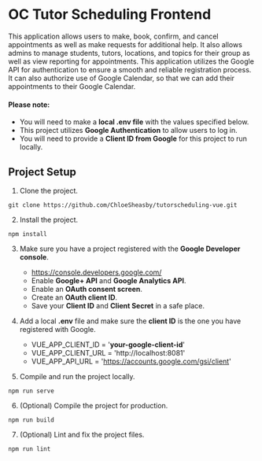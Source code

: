 # OC Tutor Scheduling Frontend

This application allows users to make, book, confirm, and cancel appointments as well as make requests for additional help. It also allows admins to manage students, tutors, locations, and topics for their group as well as view reporting for appointments. This application utilizes the Google API for authentication to ensure a smooth and reliable registration process. It can also authorize use of Google Calendar, so that we can add their appointments to their Google Calendar.

#### Please note:
- You will need to make a **local .env file** with the values specified below.
- This project utilizes **Google Authentication** to allow users to log in.
- You will need to provide a **Client ID from Google** for this project to run locally.

## Project Setup
1. Clone the project.
```
git clone https://github.com/ChloeSheasby/tutorscheduling-vue.git
```

2. Install the project.
```
npm install
```

3. Make sure you have a project registered with the **Google Developer console**.
    - https://console.developers.google.com/
    - Enable **Google+ API** and **Google Analytics API**.
    - Enable an **OAuth consent screen**.
    - Create an **OAuth client ID**.
    - Save your **Client ID** and **Client Secret** in a safe place.

4. Add a local **.env** file and make sure the **client ID** is the one you have registered with Google.
    - VUE_APP_CLIENT_ID = '**your-google-client-id**'
    - VUE_APP_CLIENT_URL = 'http://localhost:8081'
    - VUE_APP_API_URL = 'https://accounts.google.com/gsi/client'

5. Compile and run the project locally.
```
npm run serve
```

6. (Optional) Compile the project for production.
```
npm run build
```

7. (Optional) Lint and fix the project files.
```
npm run lint
```
